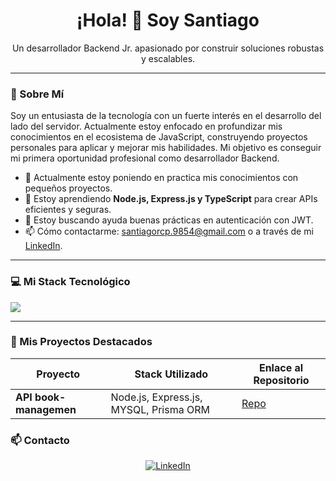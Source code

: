 <h1 align="center">¡Hola! 👋 Soy Santiago</h1>
<p align="center">
  Un desarrollador Backend Jr. apasionado por construir soluciones robustas y escalables.
</p>

---

### 🌱 Sobre Mí

Soy un entusiasta de la tecnología con un fuerte interés en el desarrollo del lado del servidor. Actualmente estoy enfocado en profundizar mis conocimientos en el ecosistema de JavaScript, construyendo proyectos personales para aplicar y mejorar mis habilidades. Mi objetivo es conseguir mi primera oportunidad profesional como desarrollador Backend.

- 🔭 Actualmente estoy poniendo en practica mis conocimientos con pequeños proyectos.
- 🌱 Estoy aprendiendo **Node.js, Express.js y TypeScript** para crear APIs eficientes y seguras.
- 🤔 Estoy buscando ayuda buenas prácticas en autenticación con JWT.
- 📫 Cómo contactarme: santiagorcp.9854@gmail.com o a través de mi [LinkedIn](https://www.linkedin.com/in/santiagorcp/).

---

### 💻 Mi Stack Tecnológico

<p align="left">
  <a href="https://skillicons.dev">
    <img src="https://skillicons.dev/icons?i=nodejs,express,typescript,javascript,git,github,vscode,mysql" />
  </a>
</p>

---

### 🚀 Mis Proyectos Destacados

| Proyecto          | Stack Utilizado            | Enlace al Repositorio |
| ----------------- | -------------------------- | --------------------- |
| **API  book-managemen** | Node.js, Express.js, MYSQL, Prisma ORM | <a href="https://github.com/SantiagoRcp/book-management">Repo</a>    |

### 📫 Contacto

<p align="center">
<a href="https://www.linkedin.com/in/santiagorcp/" target="_blank">
<img alt="LinkedIn" src="https://img.shields.io/badge/LinkedIn-0077B5?style=for-the-badge&logo=linkedin&logoColor=white">
</a>
</p>

